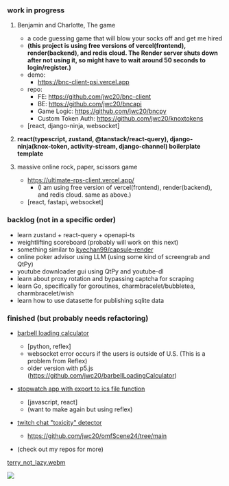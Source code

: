 ### work in progress

1. Benjamin and Charlotte, The game
    - a code guessing game that will blow your socks off and get me hired
    - **(this project is using free versions of vercel(frontend), render(backend), and redis cloud. The Render server shuts down after not using it, so might have to wait around 50 seconds to login/register.)**
    - demo:
      - https://bnc-client-psi.vercel.app
    - repo:
      - FE: https://github.com/jwc20/bnc-client
      - BE: https://github.com/jwc20/bncapi
      - Game Logic: https://github.com/jwc20/bncpy
      - Custom Token Auth: https://github.com/jwc20/knoxtokens
    - [react, django-ninja, websocket]

2. **react(typescript, zustand, @tanstack/react-query), django-ninja(knox-token, activity-stream, django-channel) boilerplate template**

3. massive online rock, paper, scissors game
    - https://ultimate-rps-client.vercel.app/
      - (I am using free version of vercel(frontend), render(backend), and redis cloud. same as above.)
    - [react, fastapi, websocket]
   
### backlog (not in a specific order)

- learn zustand + react-query + openapi-ts
- weightlifting scoreboard (probably will work on this next)
- something similar to [kyechan99/capsule-render](https://github.com/kyechan99/capsule-render)
- online poker advisor using LLM (using some kind of screengrab and QtPy)
- youtube downloader gui using QtPy and youtube-dl
- learn about proxy rotation and bypassing captcha for scraping
- learn Go, specifically for goroutines, charmbracelet/bubbletea, charmbracelet/wish
- learn how to use datasette for publishing sqlite data



### finished (but probably needs refactoring)

- [barbell loading calculator](https://blc-reflex-gold-moon.reflex.run/)
  - [python, reflex]
  - websocket error occurs if the users is outside of U.S. (This is a problem from Reflex)
  - older version with p5.js (https://github.com/jwc20/barbellLoadingCalculator)
    
- [stopwatch app with export to ics file function](https://inspiring-cupcake-f443e6.netlify.app/)
  - [javascript, react]
  - (want to make again but using reflex)

- [twitch chat "toxicity" detector](https://omf-scene24.vercel.app/wsTest)
  - https://github.com/jwc20/omfScene24/tree/main 
- (check out my repos for more)


[terry_not_lazy.webm](https://github.com/user-attachments/assets/da3f0838-b80c-4ccb-baa2-889d24dabc27)

![](https://hit.yhype.me/github/profile?account_id=99288419)
